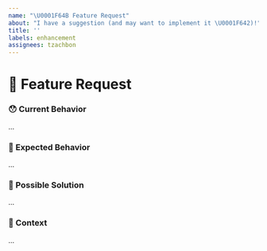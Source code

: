 ```yaml
---
name: "\U0001F64B Feature Request"
about: "I have a suggestion (and may want to implement it \U0001F642)!"
title: ''
labels: enhancement
assignees: tzachbon
---
```


<!---
Thanks for filing an issue 😄 ! Before you submit, please read the following:

Search open/closed issues before submitting since someone might have asked the same thing before!
-->

# 🙋 Feature Request

### 😯 Current Behavior

<!--- Tell us what is the current behavior that you would like to see changed -->

...

### 🤔 Expected Behavior

<!--- Tell us how it should work -->

...

### 💁 Possible Solution <!-- optional -->

<!--- Suggest ideas how to implement the addition or change -->

...

### 🔦 Context <!-- optional -->

<!--- How has this issue affected you? What are you trying to accomplish?
      Providing context helps us come up with a solution that is most useful in the real world -->

...
